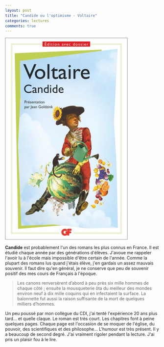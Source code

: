 ```yaml
---
layout: post
title: "Candide ou l'optimisme - Voltaire"
categories: lectures
comments: true
---
```


![moutons](https://github.com/homeostasie/bouquins/raw/master/_pics/lv/voltaire/candide.jpg)

**Candide** est probablement l'un des romans les plus connus en France. Il est étudié chaque année par des générations d'élèves. J'avoue me rappeler l'avoir lu à l'école mais impossible d'être certain de l'année. Comme la plupart des romans lus quand j'étais élève, j'en gardais un assez mauvais souvenir. Il faut dire qu'en général, je ne conserve que peu de souvenir positif des mes cours de Français à l'époque.

>  Les canons renversèrent d’abord à peu près six mille hommes de chaque côté ; ensuite la mousqueterie ôta du meilleur des mondes environ neuf à dix mille coquins qui en infectaient la surface. La baïonnette fut aussi la raison suffisante de la mort de quelques milliers d’hommes.

Un peu poussé par mon collègue du CDI, j'ai tenté l'expérience 20 ans plus tard... et quelle claque. Le roman est très court. Les chapitres font à peine quelques pages. Chaque page est l'occasion de se moquer de l'église, du pouvoir, des scientifiques et des philosophe... L'humour est très présent. Il y a beaucoup de second degré. J'ai vraiment rigoler pendant la lecture. J'ai pris un plaisir fou à le lire.
